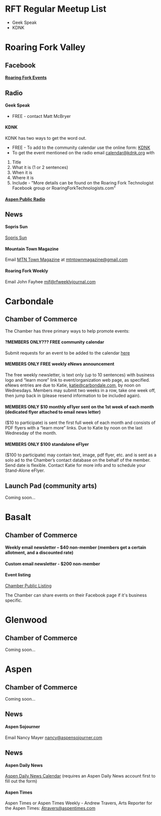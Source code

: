 # RFT Regular Meetup List
* Geek Speak
* KDNK


# Roaring Fork Valley
## Facebook
#### [Roaring Fork Events](https://www.facebook.com/groups/RFVEvents/)

## Radio

#### Geek Speak
* FREE - contact Matt McBryer

#### KDNK
KDNK has two ways to get the word out. 
* FREE - To add to the community calendar use the online form: [KDNK](http://www.kdnk.org/community-calendar/events/create#event-guidelines)
* To get the event mentioned on the radio email calendar@kdnk.org with 
1. Title
2. What it is (1 or 2 sentences)
3. When it is
4. Where it is
5. Include - "More details can be found on the Roaring Fork Technologist Facebook group or RoaringForkTechnologists.com"
#### [Aspen Public Radio](https://www.aspenpublicradio.org/community-calendar/events/create)

## News
#### Sopris Sun 
[Sopris Sun](https://www.soprissun.com/events/community/add)
#### Mountain Town Magazine
Email [MTN Town Magazine](https://mtntownmagazine.com/events-calendar/) at mtntownmagazine@gmail.com
#### Roaring Fork Weekly
Email John Fayhee mjf@rfweeklyjournal.com


####

# Carbondale

## Chamber of Commerce
The Chamber has three primary ways to help promote events:
#### ?MEMBERS ONLY??? FREE community calendar
Submit requests for an event to be added to the calendar [here](http://carbondalechamber.chambermaster.com/events/public-submission)
#### MEMBERS ONLY FREE weekly eNews announcement
The free weekly newsletter, is text only (up to 10 sentences) with business logo and “learn more” link to event/organization web page, as specified. eNews entries are due to Katie, katie@carbondale.com, by noon on Wednesdays. Members may submit two weeks in a row, take one week off, then jump back in (please resend information to be included again).

#### MEMBERS ONLY $10 monthly eFlyer sent on the 1st week of each month (dedicated flyer attached to email news letter)
($10 to participate) is sent the first full week of each month and consists of PDF flyers with a “learn more” links. Due to Katie by noon on the last Wednesday of the month.

#### MEMBERS ONLY $100 standalone eFlyer
($100 to participate) may contain text, image, pdf flyer, etc. and is sent as a solo ad to the Chamber’s contact database on the behalf of the member. Send date is flexible. Contact Katie for more info and to schedule your Stand-Alone eFlyer.

## Launch Pad (community arts)
Coming soon...

# Basalt
## Chamber of Commerce
#### Weekly email newsletter – $40 non-member (members get a certain allotment, and a discounted rate)
#### Custom email newsletter - $200 non-member
#### Event listing
[Chamber Public Listing](http://business.basaltchamber.org/events/public-submission)

The Chamber can share events on their Facebook page if it's business specific.

# Glenwood
## Chamber of Commerce
Coming soon...

# Aspen
## Chamber of Commerce
Coming soon...
## News
#### Aspen Sojourner 
Email Nancy Mayer nancy@aspensojourner.com 

## News
#### Aspen Daily News
[Aspen Daily News Calendar](https://www.aspendailynews.com/users/admin/calendar/event/) (requires an Aspen Daily News account first to fill out the form)

#### Aspen Times
Aspen Times or Aspen Times Weekly - Andrew Travers, Arts Reporter for the Aspen Times: Atravers@aspentimes.com     


